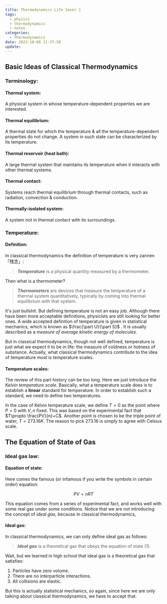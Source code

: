 ```yaml
---
title: Thermodynamics Life Saver 1
tags:
  - physics
  - thermodynamics
  - notes
categories:
  - Thermodynamics
date: 2023-10-08 21:37:58
update:
---
```


## Basic Ideas of Classical Thermodynamics

### Terminology:

#### Thermal system: 

A physical system in whose temperature-dependent properties we are interested.

#### Thermal equilibrium: 

A thermal state for which the temperature & all the temperature-dependent properties do not change.
A system in such state can be characterized by its temperature.

<!-- more -->

#### Thermal reservoir (heat bath): 

A large thermal system that maintains its temperature when it interacts with other thermal systems. 

#### Thermal contact: 

Systems reach thermal equilibrium through thermal contacts, such as radiation, convection & conduction.

#### Thermally-isolated system: 

A system not in thermal contact with its surroundings.

### Temperature:

#### Definition:

In classical thermodynamics the definition of temperature is very zannen「残念」:

> ***Temperature*** is a physical quantity measured by a thermometer.

Then what is a thermometer?

> ***Thermometers*** are devices that measure the temperature of a thermal system quantitatively, typically by coming into thermal equilibrium with that system.

It's just bullshit. But defining temperature is not an easy job. Although there have been more acceptable definitions, physicists are still looking for better ones. A wide accepted definition of temperature is given in statistical mechanics, which is known as $\frac{\part U}{\part S}$ . It is usually  described as a *measure of average kinetic energy of molecules*. 

But in classical thermodynamics, though not well defined, temperature is just what we expect it to be in life: the measure of coldness or hotness of substance. Actually, what classical thermodynamics contribute to the idea of temperature most is temperature scales.

#### Temperature scales:

The review of this part history can be too long. Here we just introduce the *Kelvin temperature scale*. Basically, what a temperature scale does is to establish a **linear** standard for temperature. In order to establish such a standard, we need to define two temperatures.

In the case of Kelvin temperature scale, we define $T=0$ as the point where $P=0$ with $V,n$ fixed. This was based on the experimental fact that $T\propto \frac{PV}{n}+C$. Another point is chosen to be the triple point of water, $T=273.16K$. The reason to pick $273.16$ is simply to agree with Celsius scale. 

## The Equation of State of Gas

### Ideal gas law:

#### Equation of state:

Here comes the famous (or infamous if you write the symbols in certain order) equation:

$$\tag{1}PV=nRT$$

This equation comes from a series of experimental fact, and works well with some real gas under some conditions. Notice that we are not introducing the concept of *ideal gas*, because in classical thermodynamics, 

#### Ideal gas:

In classical thermodynamics, we can only define ideal gas as follows:

> ***Ideal gas*** is a theoretical gas that obeys the equation of state $(1)$.

Wait, but we learned in high school that ideal gas is a theoretical gas that satisfies:

1. Particles have zero volume.
2. There are no interparticle interactions.
3. All collisions are elastic.

But this is actually statistical mechanics, so again, since here we are only talking about classical thermodynamics, we have to accept that.